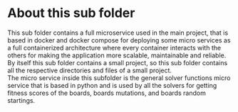 # About this sub folder

This sub folder contains a full microservice used in the main project, that is based in docker and docker compose for deploying some micro services as a full containerized architecture where every container interacts with the others for making the application more scalable, maintainable and reliable.\
By itself this sub folder contains a small project, so this sub folder contains all the respective directories and files of a small project.\
The micro service inside this subfolder is the general solver functions micro service that is based in python and is used by all the solvers for getting fitness scores of the boards, boards mutations, and boards random startings.

<br>
